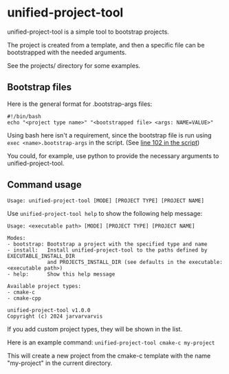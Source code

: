 # unified-project-tool

unified-project-tool is a simple tool to bootstrap projects.

The project is created from a template, and then a specific file can be bootstrapped with the needed arguments.

See the projects/ directory for some examples.

## Bootstrap files

Here is the general format for .bootstrap-args files:
```
#!/bin/bash
echo "<project type name>" "<bootstrapped file> <args: NAME=VALUE>"
```

Using bash here isn't a requirement, since the bootstrap file is run using `exec <name>.bootstrap-args` in the script.
(See [line 102 in the script](unified-project-tool#L102))

You could, for example, use python to provide the necessary arguments to unified-project-tool.

## Command usage

```
Usage: unified-project-tool [MODE] [PROJECT TYPE] [PROJECT NAME]
```

Use `unified-project-tool help` to show the following help message:

```
Usage: <executable path> [MODE] [PROJECT TYPE] [PROJECT NAME]

Modes:
- bootstrap: Bootstrap a project with the specified type and name
- install:   Install unified-project-tool to the paths defined by EXECUTABLE_INSTALL_DIR
             and PROJECTS_INSTALL_DIR (see defaults in the executable: <executable path>)
- help:      Show this help message

Available project types:
- cmake-c
- cmake-cpp

unified-project-tool v1.0.0
Copyright (c) 2024 jarvarvarvis
```

If you add custom project types, they will be shown in the list.


Here is an example command: `unified-project-tool cmake-c my-project`

This will create a new project from the cmake-c template with the name "my-project" in the current directory.
